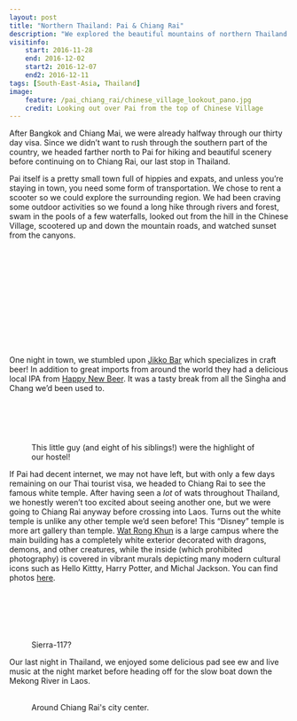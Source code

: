 ```yaml
---
layout: post
title: "Northern Thailand: Pai & Chiang Rai"
description: "We explored the beautiful mountains of northern Thailand and finished our stay in Chiang Rai."
visitinfo:
    start: 2016-11-28
    end: 2016-12-02
    start2: 2016-12-07
    end2: 2016-12-11
tags: [South-East-Asia, Thailand]
image:
    feature: /pai_chiang_rai/chinese_village_lookout_pano.jpg
    credit: Looking out over Pai from the top of Chinese Village
---
```


After Bangkok and Chiang Mai, we were already halfway through our thirty day visa. Since we didn’t want to rush through the southern part of the country, we headed farther north to Pai for hiking and beautiful scenery before continuing on to Chiang Rai, our last stop in Thailand.

Pai itself is a pretty small town full of hippies and expats, and unless you’re staying in town, you need some form of transportation. We chose to rent a scooter so we could explore the surrounding region. We had been craving some outdoor activities so we found a long hike through rivers and forest, swam in the pools of a few waterfalls, looked out from the hill in the Chinese Village, scootered up and down the mountain roads, and watched sunset from the canyons. 

<figure>
    <a href="/images/pai_chiang_rai/waterfall4.jpg"><img src="/images/pai_chiang_rai/waterfall4.jpg" alt=""></a>
</figure>

<figure class="half">
    <a href="/images/pai_chiang_rai/waterfall.jpg"><img src="/images/pai_chiang_rai/waterfall.jpg" alt=""></a>
    <a href="/images/pai_chiang_rai/waterfall2.jpg"><img src="/images/pai_chiang_rai/waterfall2.jpg" alt=""></a>
</figure>

<figure>
    <a href="/images/pai_chiang_rai/mirror.jpg"><img src="/images/pai_chiang_rai/mirror.jpg" alt=""></a>
</figure>

<figure class="half">
    <a href="/images/pai_chiang_rai/gap_food.jpg"><img src="/images/pai_chiang_rai/gap_food.jpg" alt=""></a>
    <a href="/images/pai_chiang_rai/chinese_village_lookout.jpg"><img src="/images/pai_chiang_rai/chinese_village_lookout.jpg" alt=""></a>
</figure>

<figure>
    <a href="/images/pai_chiang_rai/chinese_village_entrance.jpg"><img src="/images/pai_chiang_rai/chinese_village_entrance.jpg" alt=""></a>
</figure>

<figure class="half">
    <a href="/images/pai_chiang_rai/chinese_village_tree.jpg"><img src="/images/pai_chiang_rai/chinese_village_tree.jpg" alt=""></a>
    <a href="/images/pai_chiang_rai/canyon_selfie.jpg"><img src="/images/pai_chiang_rai/canyon_selfie.jpg" alt=""></a>
</figure>

<figure>
    <a href="/images/pai_chiang_rai/pai_canyon_sunset_pano.jpg"><img src="/images/pai_chiang_rai/pai_canyon_sunset_pano.jpg" alt=""></a>
</figure>

<figure class="half">
    <a href="/images/pai_chiang_rai/canyon_path.jpg"><img src="/images/pai_chiang_rai/canyon_path.jpg" alt=""></a>
    <a href="/images/pai_chiang_rai/canyon_face.jpg"><img src="/images/pai_chiang_rai/canyon_face.jpg" alt=""></a>
</figure>

<figure>
    <a href="/images/pai_chiang_rai/landscape2.jpg"><img src="/images/pai_chiang_rai/landscape2.jpg" alt=""></a>
</figure>


One night in town, we stumbled upon [Jikko Bar](https://www.facebook.com/JikkoBeer/) which specializes in craft beer! In addition to great imports from around the world they had a delicious local IPA from [Happy New Beer](https://untappd.com/user/veswill3/checkin/389647699). It was a tasty break from all the Singha and Chang we’d been used to.

<figure class="half">
    <a href="/images/pai_chiang_rai/beer.jpg"><img src="/images/pai_chiang_rai/beer.jpg" alt=""></a>
    <a href="/images/pai_chiang_rai/beer2.jpg"><img src="/images/pai_chiang_rai/beer2.jpg" alt=""></a>
</figure>

<figure>
    <a href="/images/pai_chiang_rai/beer3.jpg"><img src="/images/pai_chiang_rai/beer3.jpg" alt=""></a>
</figure>

<figure class="half">
    <a href="/images/pai_chiang_rai/street_art.jpg"><img src="/images/pai_chiang_rai/street_art.jpg" alt=""></a>
    <a href="/images/pai_chiang_rai/street_art2.jpg"><img src="/images/pai_chiang_rai/street_art2.jpg" alt=""></a>
</figure>

<figure>
    <a href="/images/pai_chiang_rai/puppy_yawn.jpg"><img src="/images/pai_chiang_rai/puppy_yawn.jpg" alt=""></a>
    <figcaption>This little guy (and eight of his siblings!) were the highlight of our hostel!</figcaption>
</figure>


If Pai had decent internet, we may not have left, but with only a few days remaining on our Thai tourist visa, we headed to Chiang Rai to see the famous white temple. After having seen a *lot* of wats throughout Thailand, we honestly weren’t too excited about seeing another one, but we were going to Chiang Rai anyway before crossing into Laos. Turns out the white temple is unlike any other temple we’d seen before! This “Disney” temple is more art gallery than temple. [Wat Rong Khun](https://en.wikipedia.org/wiki/Wat_Rong_Khun) is a large campus where the main building has a completely white exterior decorated with dragons, demons, and other creatures, while the inside (which prohibited photography) is covered in vibrant murals depicting many modern cultural icons such as Hello Kittty, Harry Potter, and Michal Jackson. You can find photos [here](https://www.google.com/search?tbm=isch&q=inside+wat+rong+khun).


<figure>
    <a href="/images/pai_chiang_rai/white_temple_pano.jpg"><img src="/images/pai_chiang_rai/white_temple_pano.jpg" alt=""></a>
</figure>

<figure class="half">
    <a href="/images/pai_chiang_rai/white_temple2.jpg"><img src="/images/pai_chiang_rai/white_temple2.jpg" alt=""></a>
    <a href="/images/pai_chiang_rai/white_temple3.jpg"><img src="/images/pai_chiang_rai/white_temple3.jpg" alt=""></a>
</figure>

<figure>
    <a href="/images/pai_chiang_rai/white_temple.jpg"><img src="/images/pai_chiang_rai/white_temple.jpg" alt=""></a>
</figure>

<figure class="half">
    <a href="/images/pai_chiang_rai/white_temple_predator.jpg"><img src="/images/pai_chiang_rai/white_temple_predator.jpg" alt=""></a>
    <a href="/images/pai_chiang_rai/white_temple6.jpg"><img src="/images/pai_chiang_rai/white_temple6.jpg" alt=""></a>
</figure>

<figure>
    <a href="/images/pai_chiang_rai/white_temple_master_chief.jpg"><img src="/images/pai_chiang_rai/white_temple_master_chief.jpg" alt=""></a>
    <figcaption>Sierra-117?</figcaption>
</figure>


Our last night in Thailand, we enjoyed some delicious pad see ew and live music at the night market before heading off for the slow boat down the Mekong River in Laos.

<figure class="half">
    <a href="/images/pai_chiang_rai/clock_tower.jpg"><img src="/images/pai_chiang_rai/clock_tower.jpg" alt=""></a>
    <a href="/images/pai_chiang_rai/wat.jpg"><img src="/images/pai_chiang_rai/wat.jpg" alt=""></a>
    <figcaption>Around Chiang Rai's city center.</figcaption>
</figure>

<figure>
    <a href="/images/pai_chiang_rai/night_market.jpg"><img src="/images/pai_chiang_rai/night_market.jpg" alt=""></a>
</figure>
